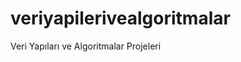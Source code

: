 # veriyapilerivealgoritmalar

Veri Yapıları ve Algoritmalar Projeleri

[](https://www.patika.dev/tr)

